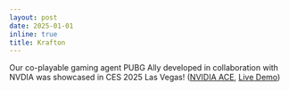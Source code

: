 ```yaml
---
layout: post
date: 2025-01-01
inline: true
title: Krafton
---
```

Our co-playable gaming agent PUBG Ally developed in collaboration with NVDIA was showcased in CES 2025 Las Vegas! ([NVIDIA ACE](https://www.youtube.com/watch?si=9gMLBxShwrEEZhxc&v=LNx7wrBfnsw&feature=youtu.be), [Live Demo](https://www.youtube.com/shorts/CSf8wglfhO4?si=XYYPRB8DJAdwrlBX)) 